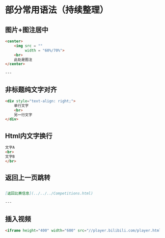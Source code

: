 # 部分常用语法（持续整理）

## 图片+图注居中
~~~html \\可在 src前使用 title="" ，鼠标放置浮现文字。宽度尺寸为建议。下方空行是格式原因
<center>
    <img src = ""
         width = "60%/70%">
    <br>
    此处是图注
</center>

---


~~~

## 非标题纯文字对齐
~~~html \\居中center，左对齐left
<div style="text-align: right;">
    单行文字
    <br>
    另一行文字
</div>
~~~

## Html内文字换行
~~~html \\</br>可以不写
文字A
<br>
文字B
</br>
~~~

## 返回上一页跳转
~~~markdown \\上下空行是格式原因，文字和链接自行修改。../../ 是返回上两级链接

[返回比赛信息](../../../Competitions.html)  

---

~~~

## 插入视频
~~~html \\尺寸和地址自行修改
<iframe height="400" width="600" src="//player.bilibili.com/player.html?aid=49775093&cid=87150521&page=1" scrolling="no" border="0" frameborder="no" framespacing="0" allowfullscreen="true"> </iframe>
~~~

## 
~~~

~~~